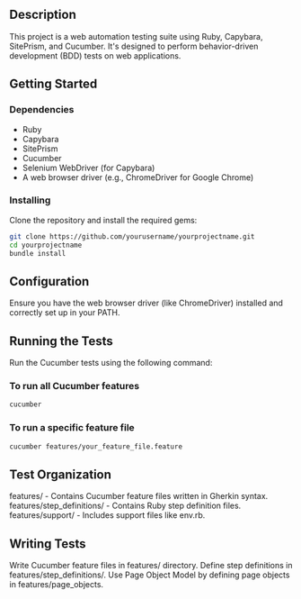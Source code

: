 ## Description
This project is a web automation testing suite using Ruby, Capybara, SitePrism, and Cucumber. It's designed to perform behavior-driven development (BDD) tests on web applications.

## Getting Started
### Dependencies
- Ruby
- Capybara
- SitePrism
- Cucumber
- Selenium WebDriver (for Capybara)
- A web browser driver (e.g., ChromeDriver for Google Chrome)
### Installing
Clone the repository and install the required gems:

```bash
git clone https://github.com/yourusername/yourprojectname.git
cd yourprojectname
bundle install
```
## Configuration
Ensure you have the web browser driver (like ChromeDriver) installed and correctly set up in your PATH.

## Running the Tests
Run the Cucumber tests using the following command:

### To run all Cucumber features
```bash
cucumber
```
### To run a specific feature file
```bash
cucumber features/your_feature_file.feature
```

## Test Organization
features/ - Contains Cucumber feature files written in Gherkin syntax.
features/step_definitions/ - Contains Ruby step definition files.
features/support/ - Includes support files like env.rb.

## Writing Tests
Write Cucumber feature files in features/ directory.
Define step definitions in features/step_definitions/.
Use Page Object Model by defining page objects in features/page_objects.
